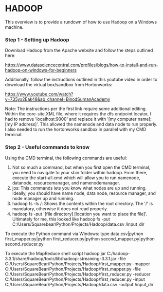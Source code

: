 # HADOOP
This overview is to provide a rundown of how to use Hadoop on a Windows machine.

### Step 1 - Setting up Hadoop
Download Hadoop from the Apache website and follow the steps outlined here: 

https://www.datasciencecentral.com/profiles/blogs/how-to-install-and-run-hadoop-on-windows-for-beginners

Additionally, follow the instructions outlined in this youtube video in order to download the virtual box/sandbox from Hortonworks: 

https://www.youtube.com/watch?v=735yx2Eak48&ab_channel=BinodSumanAcademy

Note: The instructions per the first link require some additional editing. Within the core-site.XML file, where it requires the dfs endpoint locator, I had to remove 'localhost:9000' and replace it with '[my computer name]:[my IP address]'. This allowed the namenode and data node to run properly. I also needed to run the hortonworks sandbox in parallel with my CMD terminal

### Step 2 - Useful commands to know
Using the CMD terminal, the following commands are useful:
1. Not so much a command, but when you first open the CMD terminal, you need to navigate to your sbin folder within hadoop. From there, execute the start-all.cmd which will allow you to run namenode, datanode, resourcemanager, and namenodemanager.
2. jps: This commands lets you know what nodes are up and running. Ideally, you should have name node, data node, resource manager, and node manager up and running.
3. hadoop fs -ls /: Shows the contents within the root directory. The '/' is mandatory, otherwise it does not read properly. 
4. hadoop fs -put '[file directory] [location you want to place the file]'. Ultimately for me, this looked like hadoop fs -put C:/Users/Squarebear/Python/Projects/Hadoop/data.csv /input_dir

To execute the Python command via Windows:
type data.csv|python first_mapper.py|python first_reducer.py|python second_mapper.py|python second_reducer.py

To execute the MapReduce shell script
hadoop jar C:/hadoop-3.3.1/share/hadoop/tools/lib/hadoop-streaming-3.3.1.jar -file C:/Users/SquareBear/Python/Projects/Hadoop/first_mapper.py -mapper C:/Users/SquareBear/Python/Projects/Hadoop/first_mapper.py -file C:/Users/SquareBear/Python/Projects/Hadoop/first_reducer.py -reducer C:/Users/SquareBear/Python/Projects/Hadoop/first_reducer.py -input C:/Users/SquareBear/Python/Projects/Hadoop/data.csv -output /input_dir
